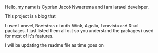 Hello, my name is Cyprian Jacob Nwaerema and i am laravel developer.

This project is a blog that 

I used Laravel, Bootstrap ui auth, Wink, Algolia, Laravista and Risul packages.
I just listed them all out so you understand the packages i used for most of it's features.

I will be updating the readme file as time goes on